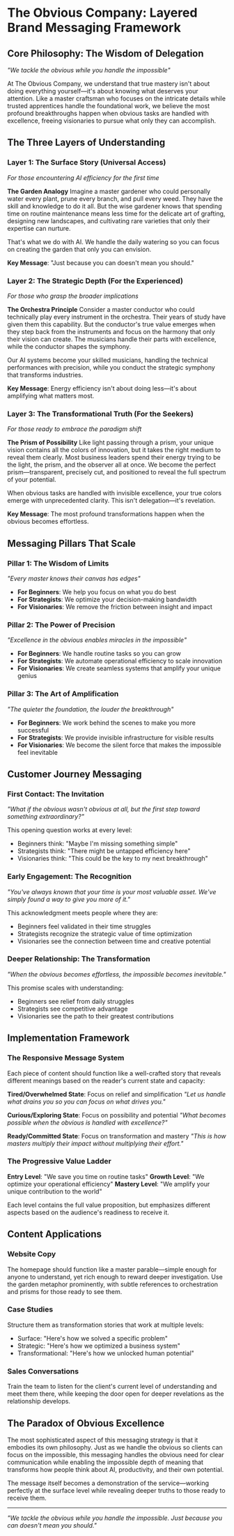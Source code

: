 # The Obvious Company: Layered Brand Messaging Framework

## Core Philosophy: The Wisdom of Delegation

*"We tackle the obvious while you handle the impossible"*

At The Obvious Company, we understand that true mastery isn't about doing everything yourself—it's about knowing what deserves your attention. Like a master craftsman who focuses on the intricate details while trusted apprentices handle the foundational work, we believe the most profound breakthroughs happen when obvious tasks are handled with excellence, freeing visionaries to pursue what only they can accomplish.

## The Three Layers of Understanding

### Layer 1: The Surface Story (Universal Access)
*For those encountering AI efficiency for the first time*

**The Garden Analogy**
Imagine a master gardener who could personally water every plant, prune every branch, and pull every weed. They have the skill and knowledge to do it all. But the wise gardener knows that spending time on routine maintenance means less time for the delicate art of grafting, designing new landscapes, and cultivating rare varieties that only their expertise can nurture.

That's what we do with AI. We handle the daily watering so you can focus on creating the garden that only you can envision.

**Key Message**: "Just because you can doesn't mean you should."

### Layer 2: The Strategic Depth (For the Experienced)
*For those who grasp the broader implications*

**The Orchestra Principle**
Consider a master conductor who could technically play every instrument in the orchestra. Their years of study have given them this capability. But the conductor's true value emerges when they step back from the instruments and focus on the harmony that only their vision can create. The musicians handle their parts with excellence, while the conductor shapes the symphony.

Our AI systems become your skilled musicians, handling the technical performances with precision, while you conduct the strategic symphony that transforms industries.

**Key Message**: Energy efficiency isn't about doing less—it's about amplifying what matters most.

### Layer 3: The Transformational Truth (For the Seekers)
*For those ready to embrace the paradigm shift*

**The Prism of Possibility**
Like light passing through a prism, your unique vision contains all the colors of innovation, but it takes the right medium to reveal them clearly. Most business leaders spend their energy trying to be the light, the prism, and the observer all at once. We become the perfect prism—transparent, precisely cut, and positioned to reveal the full spectrum of your potential.

When obvious tasks are handled with invisible excellence, your true colors emerge with unprecedented clarity. This isn't delegation—it's revelation.

**Key Message**: The most profound transformations happen when the obvious becomes effortless.

## Messaging Pillars That Scale

### Pillar 1: The Wisdom of Limits
*"Every master knows their canvas has edges"*

- **For Beginners**: We help you focus on what you do best
- **For Strategists**: We optimize your decision-making bandwidth
- **For Visionaries**: We remove the friction between insight and impact

### Pillar 2: The Power of Precision
*"Excellence in the obvious enables miracles in the impossible"*

- **For Beginners**: We handle routine tasks so you can grow
- **For Strategists**: We automate operational efficiency to scale innovation
- **For Visionaries**: We create seamless systems that amplify your unique genius

### Pillar 3: The Art of Amplification
*"The quieter the foundation, the louder the breakthrough"*

- **For Beginners**: We work behind the scenes to make you more successful
- **For Strategists**: We provide invisible infrastructure for visible results
- **For Visionaries**: We become the silent force that makes the impossible feel inevitable

## Customer Journey Messaging

### First Contact: The Invitation
*"What if the obvious wasn't obvious at all, but the first step toward something extraordinary?"*

This opening question works at every level:
- Beginners think: "Maybe I'm missing something simple"
- Strategists think: "There might be untapped efficiency here"
- Visionaries think: "This could be the key to my next breakthrough"

### Early Engagement: The Recognition
*"You've always known that your time is your most valuable asset. We've simply found a way to give you more of it."*

This acknowledgment meets people where they are:
- Beginners feel validated in their time struggles
- Strategists recognize the strategic value of time optimization
- Visionaries see the connection between time and creative potential

### Deeper Relationship: The Transformation
*"When the obvious becomes effortless, the impossible becomes inevitable."*

This promise scales with understanding:
- Beginners see relief from daily struggles
- Strategists see competitive advantage
- Visionaries see the path to their greatest contributions

## Implementation Framework

### The Responsive Message System
Each piece of content should function like a well-crafted story that reveals different meanings based on the reader's current state and capacity:

**Tired/Overwhelmed State**: Focus on relief and simplification
*"Let us handle what drains you so you can focus on what drives you."*

**Curious/Exploring State**: Focus on possibility and potential
*"What becomes possible when the obvious is handled with excellence?"*

**Ready/Committed State**: Focus on transformation and mastery
*"This is how masters multiply their impact without multiplying their effort."*

### The Progressive Value Ladder

**Entry Level**: "We save you time on routine tasks"
**Growth Level**: "We optimize your operational efficiency"
**Mastery Level**: "We amplify your unique contribution to the world"

Each level contains the full value proposition, but emphasizes different aspects based on the audience's readiness to receive it.

## Content Applications

### Website Copy
The homepage should function like a master parable—simple enough for anyone to understand, yet rich enough to reward deeper investigation. Use the garden metaphor prominently, with subtle references to orchestration and prisms for those ready to see them.

### Case Studies
Structure them as transformation stories that work at multiple levels:
- Surface: "Here's how we solved a specific problem"
- Strategic: "Here's how we optimized a business system"
- Transformational: "Here's how we unlocked human potential"

### Sales Conversations
Train the team to listen for the client's current level of understanding and meet them there, while keeping the door open for deeper revelations as the relationship develops.

## The Paradox of Obvious Excellence

The most sophisticated aspect of this messaging strategy is that it embodies its own philosophy. Just as we handle the obvious so clients can focus on the impossible, this messaging handles the obvious need for clear communication while enabling the impossible depth of meaning that transforms how people think about AI, productivity, and their own potential.

The message itself becomes a demonstration of the service—working perfectly at the surface level while revealing deeper truths to those ready to receive them.

---

*"We tackle the obvious while you handle the impossible. Just because you can doesn't mean you should."*